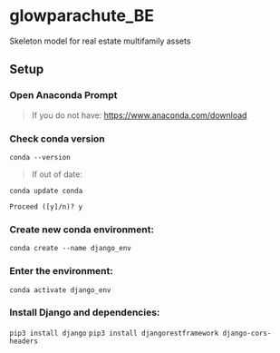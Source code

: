 # glowparachute_BE
Skeleton model for real estate multifamily assets

## Setup

### Open Anaconda Prompt
>If you do not have: https://www.anaconda.com/download

### Check conda version
`conda --version`

>If out of date:

`conda update conda`

`Proceed ([y]/n)? y`

### Create new conda environment:
`conda create --name django_env`

###  Enter the environment:
`conda activate django_env`

### Install Django and dependencies:
`pip3 install django`
`pip3 install djangorestframework django-cors-headers`
